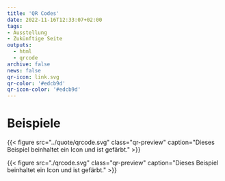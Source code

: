 ```yaml
---
title: 'QR Codes'
date: 2022-11-16T12:33:07+02:00
tags:
- Ausstellung
- Zukünftige Seite
outputs:
  - html
  - qrcode
archive: false
news: false
qr-icon: link.svg
qr-color: '#edcb9d'
qr-icon-color: '#edcb9d'
---
```


# Beispiele
{{< figure src="../quote/qrcode.svg" class="qr-preview" caption="Dieses Beispiel beinhaltet ein Icon und ist gefärbt." >}}


{{< figure src="./qrcode.svg" class="qr-preview" caption="Dieses Beispiel beinhaltet ein Icon und ist gefärbt." >}}
